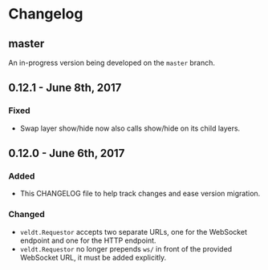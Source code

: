# Changelog

## master

An in-progress version being developed on the `master` branch.

## 0.12.1 - June 8th, 2017
### Fixed
- Swap layer show/hide now also calls show/hide on its child layers.

## 0.12.0 - June 6th, 2017
### Added
- This CHANGELOG file to help track changes and ease version migration.

### Changed
- `veldt.Requestor` accepts two separate URLs, one for the WebSocket endpoint and one for the HTTP endpoint.
- `veldt.Requestor` no longer prepends `ws/` in front of the provided WebSocket URL, it must be added explicitly.

